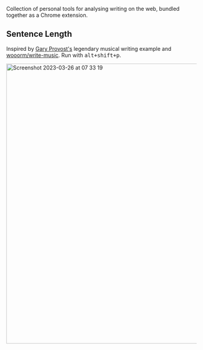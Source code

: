 Collection of personal tools for analysing writing on the web, bundled together as a Chrome extension.

## Sentence Length
Inspired by [Gary Provost's](https://www.garyprovost.com/) legendary musical writing example and [wooorm/write-music](https://github.com/wooorm/write-music). Run with <kbd>alt+shift+p</kbd>.

<img width="741" alt="Screenshot 2023-03-26 at 07 33 19" src="https://user-images.githubusercontent.com/1266011/227755456-1a40902a-1c51-4854-8178-cbbc3eeee3da.png">



